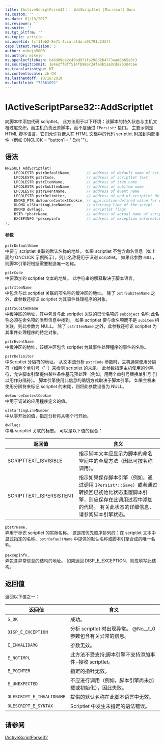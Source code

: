 ```yaml
---
title: IActiveScriptParse32：： AddScriptlet |Microsoft Docs
ms.custom: ''
ms.date: 01/18/2017
ms.reviewer: ''
ms.suite: ''
ms.tgt_pltfrm: ''
ms.topic: article
ms.assetid: fcf11eb2-8e71-4cca-afda-a91791c243ff
caps.latest.revision: 5
author: mikejo5000
ms.author: mikejo
ms.openlocfilehash: b48d89ce2c49bd971fe298d2b4773aad8b65e8c3
ms.sourcegitcommit: 184e2ff0ff514fb980724fa4b51e0cda753d4c6e
ms.translationtype: MT
ms.contentlocale: zh-CN
ms.lasthandoff: 10/18/2019
ms.locfileid: "72561692"
---
```

# <a name="iactivescriptparse32addscriptlet"></a>IActiveScriptParse32::AddScriptlet
向脚本中添加代码 scriptlet。 此方法用于以下环境：该脚本的持久状态与主机文档过度交织，而主机负责还原脚本，而不是通过 `IPersist*` 接口。 主要示例是 HTML 脚本语言，它们允许将嵌入在 HTML 文档中的代码 scriptlet 附加到内部事件（例如 ONCLICK = "button1 = ' Exit '"）。  
  
## <a name="syntax"></a>语法  
  
```cpp
HRESULT AddScriptlet(  
    LPCOLESTR pstrDefaultName,       // address of default name of scriptlet  
    LPCOLESTR pstrCode,              // address of scriptlet text  
    LPCOLESTR pstrItemName,          // address of item name  
    LPCOLESTR pstrSubItemName,       // address of subitem name  
    LPCOLESTR pstrEventName,         // address of event name  
    LPCOLESTR pstrDelimiter,         // address of end-of-scriptlet delimiter  
    DWORD_PTR dwSourceContextCookie, // application-defined value for debugging  
    ULONG ulStartingLineNumber,      // starting line of the script  
    DWORD dwFlags,                   // scriptlet flags  
    BSTR *pbstrName,                 // address of actual name of scriptlet  
    EXCEPINFO *pexcepinfo            // address of exception information  
);  
```  
  
#### <a name="parameters"></a>参数  
 `pstrDefaultName`  
 中要与 scriptlet 关联的默认名称的地址。 如果 scriptlet 不包含命名信息（如上面的 ONCLICK 示例所示），则此名称将用于识别 scriptlet。 如果此参数 `NULL`，则脚本引擎将根据需要制造唯一名称。  
  
 `pstrCode`  
 中要添加的 scriptlet 文本的地址。 此字符串的解释取决于脚本语言。  
  
 `pstrItemName`  
 中包含与此 scriptlet 关联的项名称的缓冲区的地址。 除了 `pstrSubItemName` 之外，此参数还标识 scriptlet 为其事件处理程序的对象。  
  
 `pstrSubItemName`  
 中缓冲区的地址，其中包含与此 scriptlet 关联的已命名项的 `subobject` 名称;此名称必须在命名项的类型信息中找到。 如果 scriptlet 要与命名项而不是 `subitem` 相关联，则此参数为 NULL。 除了 `pstrItemName` 之外，此参数还标识 scriptlet 为其事件处理程序的特定对象。  
  
 `pstrEventName`  
 中缓冲区的地址，该缓冲区包含 scriptlet 为其事件处理程序的事件的名称。  
  
 `pstrDelimiter`  
 中Scriptlet 分隔符的地址。 从文本流分析 `pstrCode` 参数时，主机通常使用分隔符（如两个单引号（' '）来检测 scriptlet 的末尾。 此参数指定主机使用的分隔符，允许脚本引擎提供某些条件基元预处理（例如，用两个单引号替换单引号 ['] 以用作分隔符）。 脚本引擎使用此信息的确切方式取决于脚本引擎。 如果主机未使用分隔符来标记 scriptlet 的末尾，则将此参数设置为 NULL。  
  
 `dwSourceContextCookie`  
 中用于调试的应用程序定义的值。  
  
 `ulStartingLineNumber`  
 中从零开始的值，指定分析将从哪个行开始。  
  
 `dwFlags`  
 中与 scriptlet 关联的标志。 可以是以下值的组合：  
  
|返回值|含义|  
|------------------|-------------|  
|SCRIPTTEXT_ISVISIBLE|指示脚本文本应显示为脚本的命名空间中的全局方法（因此可按名称调用）。|  
|SCRIPTTEXT_ISPERSISTENT|指示如果保存脚本引擎（例如，通过调用 `IPersist*::Save`）或者通过转换回已初始化状态重置脚本引擎，则应保存在此调用过程中添加的代码。 有关此状态的详细信息，请参阅脚本引擎状态。|  
  
 `pbstrName` ,  
 弄用于标识 scriptlet 的实际名称。 这是按优先顺序排列的：在 scriptlet 文本中显式指定的名称、`pstrDefaultName` 中提供的默认名称或脚本引擎合成的唯一名称。  
  
 `pexcepinfo` ,  
 弄包含异常信息的结构的地址。 如果返回 DISP_E_EXCEPTION，则应填写此结构。  
  
## <a name="return-value"></a>返回值  
 返回以下值之一：  
  
|返回值|含义|  
|------------------|-------------|  
|`S_OK`|成功。|  
|`DISP_E_EXCEPTION`|分析 scriptlet 时出现异常。 @No__t_0 参数包含有关异常的信息。|  
|`E_INVALIDARG`|参数无效。|  
|`E_NOTIMPL`|此方法不受支持;脚本引擎不支持添加事件-接收 scriptlet。|  
|`E_POINTER`|指定的指针无效。|  
|`E_UNEXPECTED`|不应进行调用（例如，脚本引擎尚未加载或初始化），因此失败。|  
|`OLESCRIPT_E_INVALIDNAME`|提供的默认名称在此脚本语言中无效。|  
|`OLESCRIPT_E_SYNTAX`|Scriptlet 中发生未指定的语法错误。|  
  
## <a name="see-also"></a>请参阅  
 [IActiveScriptParse32](../../winscript/reference/iactivescriptparse32.md)